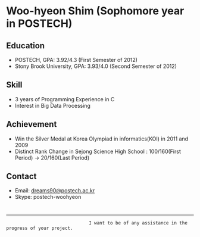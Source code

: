 Woo-hyeon Shim (Sophomore year in POSTECH)
====

Education
---------
- POSTECH, GPA: 3.92/4.3 (First Semester of 2012)
- Stony Brook University, GPA: 3.93/4.0 (Second Semester of 2012)

Skill
-----
- 3 years of Programming Experience in C
- Interest in Big Data Processing

Achievement
----
- Win the Silver Medal at Korea Olympiad in informatics(KOI) in 2011 and 2009
- Distinct Rank Change in Sejong Science High School : 100/160(First Period) -> 20/160(Last Period)

Contact
-----
- Email: dreams90@postech.ac.kr
- Skype: postech-woohyeon

#
--------
                                   I want to be of any assistance in the progress of your project.
 
